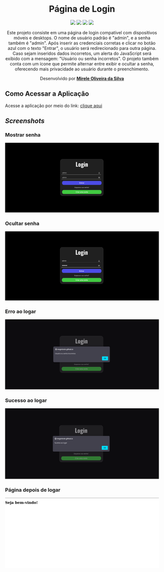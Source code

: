 <div align="center">
  <h1>Página de Login</h1>
  <img src="http://img.shields.io/static/v1?label=JavaScript&message=ESC6&color=yellow&style=for-the-badge&logo=JavaScript"/>
    <img src="http://img.shields.io/static/v1?label=CSS3&message=3&color=yellow&style=for-the-badge&logo=CSS3"/>
    <img src="http://img.shields.io/static/v1?label=HTML5&message=5&color=yellow&style=for-the-badge&logo=HTML5"/>
    <img src="http://img.shields.io/static/v1?label=LICENSE-MIT&message=License&color=yellow&style=for-the-badge&logo=LICENSE-MIT"/> 
    <br>
<p>Este projeto consiste em uma página de login compatível com dispositivos móveis e desktops. O nome de usuário padrão é "admin", e a senha também é "admin". Após inserir as credenciais corretas e clicar no botão azul com o texto "Entrar", o usuário será redirecionado para outra página. Caso sejam inseridos dados incorretos, um alerta do JavaScript será exibido com a mensagem: "Usuário ou senha incorretos". O projeto também conta com um ícone que permite alternar entre exibir e ocultar a senha, oferecendo mais privacidade ao usuário durante o preenchimento.</p>
<p>Desenvolvido por <a target="_blank" rel="external" href="https://github.com/MegMinnie/"><strong>Mirele Oliveira da Silva</strong></a>
 </p></p>
 </div>

<div align="left">
  
  ## Como Acessar a Aplicação
<p>Acesse a aplicação por meio do link: <a href="https://megminnie.github.io/Pagina-de-login/
"_blank">clique aqui</a></p>

## *Screenshots*

### Mostrar senha
  ![Mostrar senha](img/mostrar-senha.png)

  ### Ocultar senha
  ![Ocultar senha](img/esconder-senha.png)

  ### Erro ao logar
  ![erro no Login](img/mensagem-erro.png)

  ### Sucesso ao logar
  ![sucesso logando](img/mensagem-sucesso.png)

  ### Página depois de logar
  ![segunda páginna](img/segunda-pagina.png)

</div>
